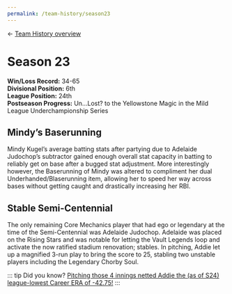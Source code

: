 ```yaml
---
permalink: /team-history/season23
---
```

← [Team History overview](/team-history)

# Season 23
**Win/Loss Record:** 34-65  
**Divisional Position:** 6th   
**League Position:** 24th  
**Postseason Progress:** Un...Lost? to the Yellowstone Magic in the Mild League Underchampionship Series

## Mindy’s Baserunning

Mindy Kugel’s average batting stats after partying due to Adelaide Judochop’s subtractor gained enough overall stat 
capacity in batting to reliably get on base after a bugged stat adjustment. More interestingly however, the Baserunning 
of Mindy was altered to compliment her dual Underhanded/Blaserunning item, allowing her to speed her way across bases 
without getting caught and drastically increasing her RBI.

## Stable Semi-Centennial

The only remaining Core Mechanics player that had ego or legendary at the time of the Semi-Centennial was Adelaide 
Judochop. Adelaide was placed on the Rising Stars and was notable for letting the Vault Legends loop and activate the 
now ratified stadium renovation; stables. In pitching, Addie let up a magnified 3-run play to bring the score to 25, 
stabling two unstable players including the Legendary Chorby Soul.

::: tip Did you know?
[Pitching those 4 innings netted Addie the (as of S24) league-lowest Career ERA of -42.75!](https://blaseball-reference.com/players/adelaide-judochop)
:::
